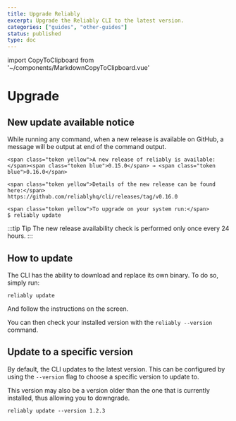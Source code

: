 ```yaml
---
title: Upgrade Reliably
excerpt: Upgrade the Reliably CLI to the latest version.
categories: ["guides", "other-guides"]
status: published
type: doc
---
```


import CopyToClipboard from '~/components/MarkdownCopyToClipboard.vue'

# Upgrade

## New update available notice

While running any command, when a new release is available on GitHub,
a message will be output at end of the command output.

```reliably
<span class="token yellow">A new release of reliably is available:</span><span class="token blue">0.15.0</span> → <span class="token blue">0.16.0</span>

<span class="token yellow">Details of the new release can be found here:</span>
https://github.com/reliablyhq/cli/releases/tag/v0.16.0

<span class="token yellow">To upgrade on your system run:</span>
$ reliably update
```


:::tip Tip
  The new release availability check is performed only once every 24 hours.
:::


## How to update

The CLI has the ability to download and replace its own binary.
To do so, simply run:


<CopyToClipboard />

```console
reliably update
```

<CopyToClipboard />

And follow the instructions on the screen.

You can then check your installed version with the `reliably --version` command.

## Update to a specific version

By default, the CLI updates to the latest version. This can be configured
by using the `--version` flag to choose a specific version to update to.

This version may also be a version older than the one that is
currently installed, thus allowing you to downgrade.

```console
reliably update --version 1.2.3
```
